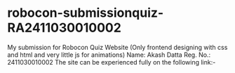 # robocon-submissionquiz-RA2411030010002

My submission for Robocon Quiz Website (Only frontend designing with css and html and very little js for animations) 
Name: Akash Datta 
Reg. No.: 2411030010002 
The site can be experienced fully on the following link:-
